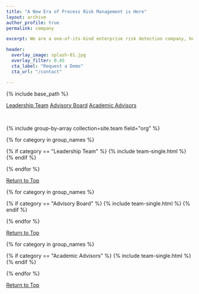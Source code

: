 ```yaml
---
title: "A New Era of Process Risk Management is Here"
layout: archive
author_profile: true
permalink: company

excerpt: We are a one-of-its-kind enterprise risk detection company, helping our customers improve their safety performance, increase bottom lines, and foster sustainability by addressing process risks in plant operations.  Powered by our expertise in risk management and large-scale machine learning, our unique approach has not only earned several patents but also a reputation as a disruptive technology that provides 'peripheral vision' to detect and address hidden risks.

header: 
  overlay_image: splash-01.jpg
  overlay_filter: 0.45
  cta_label: "Request a Demo"
  cta_url: "/contact"

---
```


{% include base_path %}

<a class="btn btn--inverse" href="#leadership-team">Leadership Team</a>
<a class="btn btn--inverse" href="#advisory-board">Advisory Board</a>
<a class="btn btn--inverse" href="#academic-advisors">Academic Advisors</a>

<br>

{% include group-by-array collection=site.team field="org" %}



{% for category in group_names %}

  {% if category == "Leadership Team" %}
    {% include team-single.html %}
  {% endif %}
    
{% endfor %}


<a href="#site-nav" class="btn btn--inverse align-right">Return to Top</a>
<br>


{% for category in group_names %}

  {% if category == "Advisory Board" %}
    {% include team-single.html %}
  {% endif %}
  
{% endfor %}


<a href="#site-nav" class="btn btn--inverse align-right">Return to Top</a>
<br>


{% for category in group_names %}

  {% if category == "Academic Advisors" %}
    {% include team-single.html %}
  {% endif %}
    
{% endfor %}


<a href="#site-nav" class="btn btn--inverse align-right">Return to Top</a>
<br>

